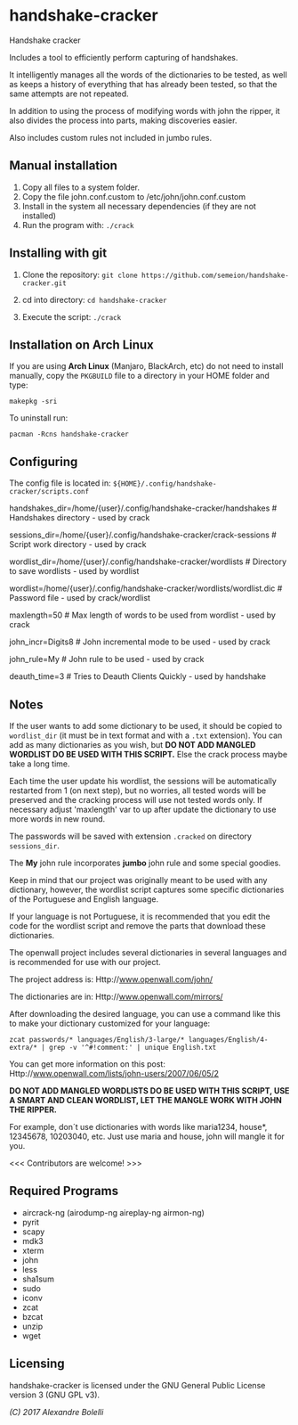 # handshake-cracker


Handshake cracker

Includes a tool to efficiently perform capturing of handshakes.

It intelligently manages all the words of the dictionaries to be tested, as well as keeps a history of everything that has already been tested, so that the same attempts are not repeated.

In addition to using the process of modifying words with john the ripper, it also divides the process into parts, making discoveries easier.

Also includes custom rules not included in jumbo rules.


Manual installation
-------------------

1) Copy all files to a system folder.
2) Copy the file john.conf.custom to /etc/john/john.conf.custom
3) Install in the system all necessary dependencies (if they are not installed)
4) Run the program with:
   `./crack`


Installing with git
-------------------

1) Clone the repository:
   `git clone https://github.com/semeion/handshake-cracker.git`
   
2) cd into directory:
   `cd handshake-cracker`
   
3) Execute the script:
   `./crack`


Installation on Arch Linux
--------------------------

If you are using __Arch Linux__ (Manjaro, BlackArch, etc) do not need to install manually, copy the `PKGBUILD` file to a directory in your HOME folder and type:

   `makepkg -sri`

To uninstall run:

   `pacman -Rcns handshake-cracker`


Configuring
-----------
The config file is located in: `${HOME}/.config/handshake-cracker/scripts.conf`

handshakes_dir=/home/{user}/.config/handshake-cracker/handshakes         # Handshakes directory - used by crack

sessions_dir=/home/{user}/.config/handshake-cracker/crack-sessions       # Script work directory - used by crack

wordlist_dir=/home/{user}/.config/handshake-cracker/wordlists            # Directory to save wordlists - used by wordlist

wordlist=/home/{user}/.config/handshake-cracker/wordlists/wordlist.dic   # Password file - used by crack/wordlist

maxlength=50                                                             # Max length of words to be used from wordlist - used by crack

john_incr=Digits8                                                        # John incremental mode to be used - used by crack

john_rule=My                                                             # John rule to be used - used by crack

deauth_time=3                                                            # Tries to Deauth Clients Quickly - used by handshake



Notes
-----

If the user wants to add some dictionary to be used, it should be copied to `wordlist_dir` (it must be in text format and with a `.txt` extension). You can add as many dictionaries as you wish, but __DO NOT ADD MANGLED WORDLIST DO BE USED WITH THIS SCRIPT.__ Else the crack process maybe take a long time.

Each time the user update his wordlist, the sessions will be automatically restarted from 1 (on next step), but no worries, all tested words will be preserved and the cracking process will use not tested words only.
If necessary adjust 'maxlength' var to up after update the dictionary to use more words in new round.

The passwords will be saved with extension `.cracked` on directory `sessions_dir`.

The __My__ john rule incorporates __jumbo__ john rule and some special goodies.

Keep in mind that our project was originally meant to be used with any dictionary, however, the wordlist script captures some specific dictionaries of the Portuguese and English language.

If your language is not Portuguese, it is recommended that you edit the code for the wordlist script and remove the parts that download these dictionaries.

The openwall project includes several dictionaries in several languages and is recommended for use with our project.

The project address is:
Http://www.openwall.com/john/

The dictionaries are in:
Http://www.openwall.com/mirrors/

After downloading the desired language, you can use a command like this to make your dictionary customized for your language:

   `zcat passwords/* languages/English/3-large/* languages/English/4-extra/* | grep -v '^#!comment:' | unique English.txt`

You can get more information on this post:
Http://www.openwall.com/lists/john-users/2007/06/05/2

__DO NOT ADD MANGLED WORDLISTS DO BE USED WITH THIS SCRIPT, USE A SMART AND CLEAN WORDLIST, LET THE MANGLE WORK WITH JOHN THE RIPPER.__

For example, don´t use dictionaries with words like maria1234, house*, 12345678, 10203040, etc. Just use maria and house, john will mangle it for you.


<<< Contributors are welcome! >>>



Required Programs
-----------------

* aircrack-ng (airodump-ng aireplay-ng airmon-ng)
* pyrit
* scapy
* mdk3
* xterm
* john
* less
* sha1sum
* sudo
* iconv
* zcat
* bzcat
* unzip
* wget


Licensing
---------

handshake-cracker is licensed under the GNU General Public License version 3 (GNU GPL v3).

_(C) 2017 Alexandre Bolelli_
